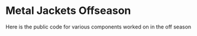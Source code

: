 # Metal Jackets Offseason

Here is the public code for various components worked on in the off season
